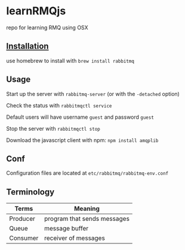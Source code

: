 # learnRMQjs
repo for learning RMQ using OSX

## [Installation](https://www.rabbitmq.com/download.html)
use homebrew to install with `brew install rabbitmq`

## Usage
Start up the server with `rabbitmq-server` (or with the `-detached` option)

Check the status with `rabbitmqctl service`

Default users will have username `guest` and password `guest`

Stop the server with `rabbitmqctl stop`

Download the javascript client with npm: `npm install amqplib`

## Conf
Configuration files are located at `etc/rabbitmq/rabbitmq-env.conf`

## Terminology
Terms | Meaning
--- | ---
Producer | program that sends messages
Queue | message buffer
Consumer | receiver of messages
